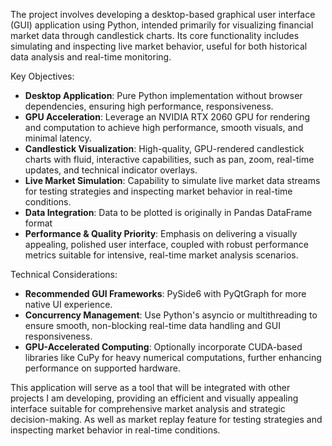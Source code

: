 The project involves developing a desktop-based graphical user interface (GUI) application using Python, intended primarily for visualizing financial market data through candlestick charts. Its core functionality includes simulating and inspecting live market behavior, useful for both historical data analysis and real-time monitoring.

Key Objectives:

* **Desktop Application**: Pure Python implementation without browser dependencies, ensuring high performance, responsiveness.
* **GPU Acceleration**: Leverage an NVIDIA RTX 2060 GPU for rendering and computation to achieve high performance, smooth visuals, and minimal latency.
* **Candlestick Visualization**: High-quality, GPU-rendered candlestick charts with fluid, interactive capabilities, such as pan, zoom, real-time updates, and technical indicator overlays.
* **Live Market Simulation**: Capability to simulate live market data streams for testing strategies and inspecting market behavior in real-time conditions.
* **Data Integration**: Data to be plotted is originally in Pandas DataFrame format
* **Performance & Quality Priority**: Emphasis on delivering a visually appealing, polished user interface, coupled with robust performance metrics suitable for intensive, real-time market analysis scenarios.

Technical Considerations:

* **Recommended GUI Frameworks**: PySide6 with PyQtGraph for more native UI experience.
* **Concurrency Management**: Use Python's asyncio or multithreading to ensure smooth, non-blocking real-time data handling and GUI responsiveness.
* **GPU-Accelerated Computing**: Optionally incorporate CUDA-based libraries like CuPy for heavy numerical computations, further enhancing performance on supported hardware.

This application will serve as a tool that will be integrated with other projects I am developing, providing an efficient and visually appealing interface suitable for comprehensive market analysis and strategic decision-making. As well as market replay feature for testing strategies and inspecting market behavior in real-time conditions.
